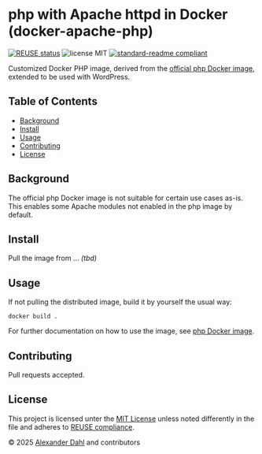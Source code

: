 <!--
SPDX-FileCopyrightText: 2025 Alexander Dahl <post@lespocky.de>
SPDX-License-Identifier: CC-BY-4.0
-->

# php with Apache httpd in Docker (docker-apache-php)

[![REUSE status](https://api.reuse.software/badge/github.com/LeSpocky/docker-apache-php)](https://api.reuse.software/info/github.com/LeSpocky/docker-apache-php)
![license MIT](https://img.shields.io/badge/license-MIT-informational)
[![standard-readme compliant](https://img.shields.io/badge/readme%20style-standard-brightgreen.svg)](https://github.com/RichardLitt/standard-readme)

Customized Docker PHP image, derived from the [official php Docker
image](https://hub.docker.com/_/php), extended to be used with WordPress.

## Table of Contents

- [Background](#background)
- [Install](#install)
- [Usage](#usage)
- [Contributing](#contributing)
- [License](#license)

## Background

The official php Docker image is not suitable for certain use cases as-is.
This enables some Apache modules not enabled in the php image by default.

## Install

Pull the image from … *(tbd)*

## Usage

If not pulling the distributed image, build it by yourself the usual way:

```
docker build .
```

For further documentation on how to use the image, see
[php Docker image](https://hub.docker.com/_/php).

## Contributing

Pull requests accepted.

## License

This project is licensed unter the [MIT License](LICENSES/MIT.txt)
unless noted differently in the file and adheres to
[REUSE compliance](https://api.reuse.software/info/git.fsfe.org/reuse/api).

© 2025 [Alexander Dahl](https://github.com/LeSpocky) and contributors
